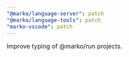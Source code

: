 ```yaml
---
"@marko/language-server": patch
"@marko/language-tools": patch
"marko-vscode": patch
---
```


Improve typing of @marko/run projects.
